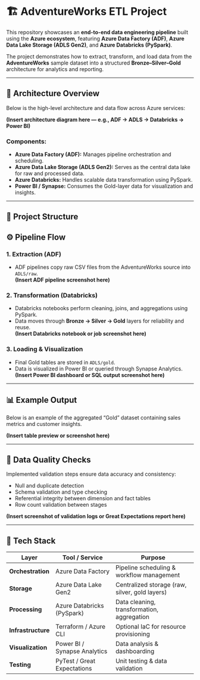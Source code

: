
# 🏗️ AdventureWorks ETL Project

This repository showcases an **end-to-end data engineering pipeline** built using the **Azure ecosystem**, featuring **Azure Data Factory (ADF)**, **Azure Data Lake Storage (ADLS Gen2)**, and **Azure Databricks (PySpark)**.  

The project demonstrates how to extract, transform, and load data from the **AdventureWorks** sample dataset into a structured **Bronze–Silver–Gold** architecture for analytics and reporting.

---

## 🧩 Architecture Overview

Below is the high-level architecture and data flow across Azure services:

**(Insert architecture diagram here — e.g., ADF → ADLS → Databricks → Power BI)**

### Components:
- **Azure Data Factory (ADF):** Manages pipeline orchestration and scheduling.  
- **Azure Data Lake Storage (ADLS Gen2):** Serves as the central data lake for raw and processed data.  
- **Azure Databricks:** Handles scalable data transformation using PySpark.  
- **Power BI / Synapse:** Consumes the Gold-layer data for visualization and insights.

---

## 📁 Project Structure


## ⚙️ Pipeline Flow

### 1. Extraction (ADF)
- ADF pipelines copy raw CSV files from the AdventureWorks source into `ADLS/raw`.  
**(Insert ADF pipeline screenshot here)**  

### 2. Transformation (Databricks)
- Databricks notebooks perform cleaning, joins, and aggregations using PySpark.  
- Data moves through **Bronze → Silver → Gold** layers for reliability and reuse.  
**(Insert Databricks notebook or job screenshot here)**  

### 3. Loading & Visualization
- Final Gold tables are stored in `ADLS/gold`.  
- Data is visualized in Power BI or queried through Synapse Analytics.  
**(Insert Power BI dashboard or SQL output screenshot here)**  

---

## 📊 Example Output

Below is an example of the aggregated “Gold” dataset containing sales metrics and customer insights.

**(Insert table preview or screenshot here)**

---

## 🧪 Data Quality Checks

Implemented validation steps ensure data accuracy and consistency:
- Null and duplicate detection  
- Schema validation and type checking  
- Referential integrity between dimension and fact tables  
- Row count validation between stages  

**(Insert screenshot of validation logs or Great Expectations report here)**

---

## 🧰 Tech Stack

| Layer | Tool / Service | Purpose |
|-------|----------------|----------|
| **Orchestration** | Azure Data Factory | Pipeline scheduling & workflow management |
| **Storage** | Azure Data Lake Gen2 | Centralized storage (raw, silver, gold layers) |
| **Processing** | Azure Databricks (PySpark) | Data cleaning, transformation, aggregation |
| **Infrastructure** | Terraform / Azure CLI | Optional IaC for resource provisioning |
| **Visualization** | Power BI / Synapse Analytics | Data analysis & dashboarding |
| **Testing** | PyTest / Great Expectations | Unit testing & data validation |

